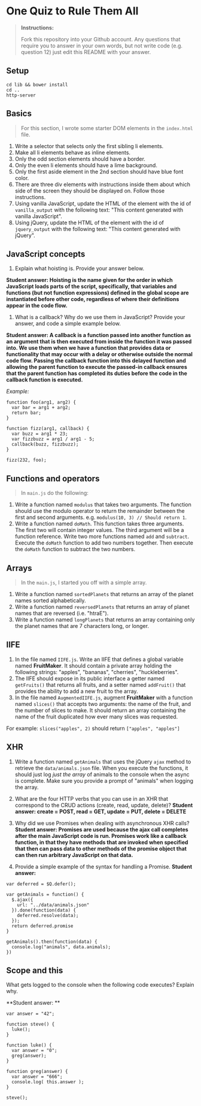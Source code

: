 # One Quiz to Rule Them All

> **Instructions:**
>
> Fork this repository into your Github account. Any questions that require you to answer in your own words, but not write code (e.g. question 12) just edit this README with your answer.

## Setup

```
cd lib && bower install
cd ..
http-server
```

## Basics

> For this section, I wrote some starter DOM elements in the `index.html` file.

1. Write a selector that selects only the first sibling li elements.
2. Make all li elements behave as inline elements.
3. Only the odd section elements should have a border.
4. Only the even li elements should have a lime background.
5. Only the first aside element in the 2nd section should have blue font color.
6. There are three div elements with instructions inside them about which side of the screen they should be displayed on. Follow those instructions.
7. Using vanilla JavaScript, update the HTML of the element with the id of `vanilla_output` with the following text: "This content generated with vanilla JavaScript".
8. Using jQuery, update the HTML of the element with the id of `jquery_output` with the following text: "This content generated with jQuery".

## JavaScript concepts
1. Explain what hoisting is. Provide your answer below.

  **Student answer: Hoisting is the name given for the order in which JavaScript loads parts of the script, specifically, that variables and functions (but not function expressions) defined in the global scope are instantiated before other code, regardless of where their definitions appear in the code flow.**

1. What is a callback? Why do we use them in JavaScript? Provide your answer, and code a simple example below.

  **Student answer: A callback is a function passed into another function as an argument that is then executed from inside the function it was passed into.  We use them when we have a function that provides data or functionality that may occur with a delay or otherwise outside the normal code flow.  Passing the callback function into this delayed function and allowing the parent function to execute the passed-in callback ensures that the parent function has completed its duties before the code in the callback function is executed.**

  *Example:*
```
function foo(arg1, arg2) {
  var bar = arg1 + arg2;
  return bar;
}

function fizz(arg1, callback) {
  var buzz = arg1 * 23;
  var fizzbuzz = arg1 / arg1 - 5;
  callback(buzz, fizzbuzz);
}

fizz(232, foo);
```

## Functions and operators

> In `main.js` do the following:

1. Write a function named `modulus` that takes two arguments. The function should use the modulo operator to return the remainder between the first and second arguments.  e.g. `modulus(10, 3) // Should return 1`.
1. Write a function named `doMath`. This function takes three arguments.  The first two will contain integer values. The third argument will be a function reference. Write two more functions named `add` and `subtract`. Execute the `doMath` function to add two numbers together. Then execute the `doMath` function to subtract the two numbers.

## Arrays

> In the `main.js`, I started you off with a simple array.

1. Write a function named `sortedPlanets` that returns an array of the planet names sorted alphabetically.
1. Write a function named `reversedPlanets` that returns an array of planet names that are reversed (i.e. "htraE").
1. Write a function named `longPlanets` that returns an array containing only the planet names that are 7 characters long, or longer.

## IIFE

1. In the file named `IIFE.js`. Write an IIFE that defines a global variable named **FruitMaker**. It should contain a private array holding the following strings: "apples", "bananas", "cherries", "huckleberries".
1. The IIFE should expose in its public interface a getter named `getFruits()` that returns all fruits, and a setter named `addFruit()` that provides the ability to add a new fruit to the array.
1. In the file named `AugmentedIIFE.js`, augment **FruitMaker** with a function named `slices()` that accepts two arguments: the name of the fruit, and the number of slices to make. It should return an array containing the name of the fruit duplicated how ever many slices was requested.

  For example: `slices("apples", 2)` should return `["apples", "apples"]`

## XHR

1. Write a function named `getAnimals` that uses the jQuery `ajax` method to retrieve the `data/animals.json` file. When you execute the functions, it should just log *just the array* of animals to the console when the async is complete. Make sure you provide a prompt of "animals" when logging the array.
1. What are the four HTTP verbs that you can use in an XHR that correspond to the CRUD actions (create, read, update, delete)?
  **Student answer: create = POST, read = GET, update = PUT, delete = DELETE**

1. Why did we use Promises when dealing with asynchronous XHR calls?
  **Student answer: Promises are used because the ajax call completes after the main JavaScript code is run.  Promises work like a callback function, in that they have methods that are invoked when specified that then can pass data to other methods of the promise object that can then run arbitrary JavaScript on that data.**

1. Provide a simple example of the syntax for handling a Promise.
  **Student answer:**
```
var deferred = $Q.defer();

var getAnimals = function() {
  $.ajax({
    url: "../data/animals.json"
  }).done(function(data) {
    deferred.resolve(data);
  });
  return deferred.promise
}

getAnimals().then(function(data) {
  console.log("animals", data.animals);
})
```

## Scope and this

What gets logged to the console when the following code executes? Explain why.

**Student answer: **

```
var answer = "42";

function steve() {
  luke();
}

function luke() {
  var answer = "0";
  greg(answer);
}

function greg(answer) {
  var answer = "666";
  console.log( this.answer );
}

steve();
```

